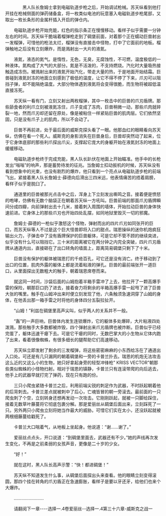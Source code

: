 <div class="read-content j_readContent" id="">
                <p>　　　　黑人队长詹姆士拿到电磁轨道步枪之后，开始调试枪械。苏天纵看到他打开挂在枪械侧面的弹药储备盒，将一枚类似电池的玩意塞入电磁轨道步枪尾部，又取出一枚长条形的金属杆插入开启的弹仓内。<p>　　电磁轨道步枪开始充能，红色的指示条正在慢慢移动。看样子似乎需要一分钟左右的时间。苏天纵干脆端着榴弹枪走到了碉堡前面，对着那个正在蠕动巨兽射出一发榴弹，可惜他的枪法太烂，榴弹没有直接击中怪物，打中了它面前的地板。榴弹触地之后没有立刻爆炸，而是溅射出一大片的液氮。<p>　　液氮，液态的氮气。是惰性，无色，无臭，无腐蚀性，不可燃，温度极低的一种液体。氮构成了大气的大部分。氮是不活泼的，不支持燃烧。汽化时大量吸热接触造成冻伤。被溅射出来的液氮开始汽化，带走大量的热，于是地面开始结霜。巨兽碰到液氮封冻的地面立刻感到了极低的温度，让它不得不停了下来，爪刃可以阻挡子弹，却不能隔绝温度。大部分物体遇到液氮将会变得很脆，而生物将被超低温直接冻死。<p>　　苏天纵一看有门，立刻又射出两枚榴弹，其中一枚击中的巨兽的爪刃盾牌。那些舔食者的利爪立刻被液氮冻住，爪子变成了冻肉，巨兽稍微一动，那些爪肉就碎裂一地，然而爪刃却还留在原处，像是被粘住一样紧贴巨兽的肌肉层。它们依然坚固，只是没有爪子上的肌肉，所以不会动了。<p>　　巨兽不再前进，处于最后面的威斯克探头看了一眼。他那血红的眼睛看向苏天纵，仿佛在看一个死人。威斯克的身影消失在巨兽身后，巨兽却突然动了起来，位于它身体底部的那些利爪探出爪尖，支撑起它庞大的身躯开始在液氮封冻的地面上缓缓移动。<p>　　电磁轨道步枪终于完成充能，黑人队长趴伏在地面上开始瞄准。他手中的长枪发出“嗡嗡”的响声，那是蓄势待发的征兆。当詹姆士扣动扳机的时候，苏天纵没有看到想象中的光束，也没有剧烈的爆炸，他只看到一个亮点从电磁轨道步枪的前端飞出，紧接着黑人队长詹姆士·薛德向后滑出三四米远，他表情痛苦的捂着肩膀，看样子似乎是脱臼了。<p>　　通道里的巨兽被那光点击中之后，浑身上下立刻发出嘶鸣之音。接着便是愤怒的咆哮，仿佛有无数个脑袋正在朝着苏天纵一方吼叫。巨兽前端的那面爪刃盾牌瞬间分成四瓣，向前弹射出去十几米，接着刺入周围的墙体，开始拉动巨兽的身体快速前进。它身体上的那些爪刃也开始四处乱摆，如同地狱里毁灭一切的邪魔。<p>　　詹姆士·薛德的一枪似乎激怒这个怪物，弹射而出的四片爪刃如同张开的巨口，而苏天纵等人不过是这个巨大怪兽即将入口的甜点。瑞恩操纵的迷你机炮疯狂输出火力，子弹击中了没有盾牌保护的巨兽躯体，可是它却不管不顾的继续突进，似乎没有什么可以阻挡它。三十米的距离被它在两分钟之内完全突破，四片爪刃盾牌从通道内出，直接砸在了出口转角的墙面上，距离简易碉堡只剩下了十米。<p>　　巨兽没有保护的躯体被瑞恩打的千疮百孔，可它还是没有消亡。终于移动到了出口的位置，肌肉外露的躯体上都是流着粘液的弹孔。巨兽的最前端张开一道巨口，从里面探出无数粗大的触手，朝着瑞恩席卷而来。<p>　　就这同一时间，沙袋后面的山姆抱着半箱手雷冲了上去，他拉开了一颗高爆手雷的保险，朝那巨口扔了进去，接着奋力将剩余的半箱高爆手雷一起甩了进了巨兽大张的嘴里。触手在山姆冲出来时便立刻发现了他，六条触须急速洞穿了山姆的身体，在他丢出那一箱手雷之时将他的身体四分五裂拉扯开。<p>　　“山姆！”利兹在碉堡里高声尖叫，似乎两人的关系并不一般。<p>　　“轰”的一声巨响，巨兽体内发生连锁爆炸，它的躯体多处爆碎，大片粘液四处泼溅，那些触手大多数都被炸毁，四个弹射出来爪刃盾牌也被炸断。巨兽似乎已经完蛋了，躯体迅速干瘪下去。可是它干瘪的同时，无数巴掌大的小生物从它体内跑了出来，看着很像蜘蛛，有很多细长的腿帮助它们高速移动。<p>　　苏天纵立即发射了剩余的三发榴弹，将这些密密麻麻的小东西给冻在了通道出入口处。可还是有几只漏网的朝着碉堡和一旁的卡普兰扑去。瑞恩的机炮无法攻击这么近的又这么小的生物，她只好拿起身旁的轻型冲锋枪” KRISS VECTOR”朝那些类似蜘蛛的小怪物扫射。相对于瑞恩的镇静，卡普兰只有连滚带爬的向后逃去，他手上的武器早就打完了弹药，现在只有跑的份。<p>　　三只小爬虫紧随卡普兰之后，利用前端尖锐的刺足作为武器，不时跃起朝着他的后背刺去。卡普兰差点就被刺中了后心，亡魂皆冒的朝一旁滚去。最前面的一只爬虫刺了个空，立刻转身还想再发动一次攻击。它刚刚跃起，就被一只脚给踩住，接着无数草叶藤蔓将它彻底包裹分解。那是爱丽丝从碉堡后面出来，立刻踩死了一只。另外两只小爬虫立刻将她当作最大的威胁。可惜它们实在太小，还没跃起就被两根细藤蔓给戳死了。<p>　　卡普兰大口喘着气，从地板上坐起身。他说道：“谢……谢了。”<p>　　爱丽丝点点头，开口说道：“到碉堡里面去，武器还有不少。”她的声线再次发生变化，不再是之前柔弱的女孩声音，更像是二十岁的少女。<p>　　“好！”<p>　　就在这时，黑人队长高声示警：“快！都进碉堡！”<p>　　苏天纵不知道发生什么事，从碉堡后面探出头来查看。他的眼睛立刻变得滚圆，那四个挂在转角的爪刃盾正在急速膨胀，看样子是要以牙还牙，给他们也来个大爆炸。<p>　　……………………<p>　　请翻阅下一章----选择一.4卷爱丽丝--选择一.4第三十六章-威斯克之战一<p> 
            </div>